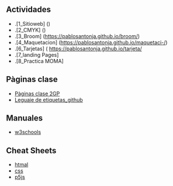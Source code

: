 ## Actividades
* .[1_Sitioweb] ()
* .[2_CMYK] ()
* .[3_Broom] (https://pablosantonja.github.io/broom/)
* .[4_Maquetacion] (https://pablosantonja.github.io/maquetaci-/)
* .[6_Tarjetas] ( https://pablosantonja.github.io/tarjeta/
* .[7_landing Pages]
* .[8_Practica MOMA]

## Pàginas clase
* [Pàginas clase 2GP](https://arquesm.github.io/2GP/)
* [Leguaje de etiquetas_github](https://github.com/adam-p/markdown-here/wiki/Markdown-Cheatsheet)

## Manuales
* [w3schools](https://www.w3schools.com/)

## Cheat Sheets
* [htmal](https://websitesetup.org/HTML5-cheat-sheet.pdf)
* [css](https://websitesetup.org/wp-content/uploads/2016/10/wsu-css-cheat-sheet.pdf)
* [p5js](https://github.com/bmoren/p5js-cheat-sheet)
